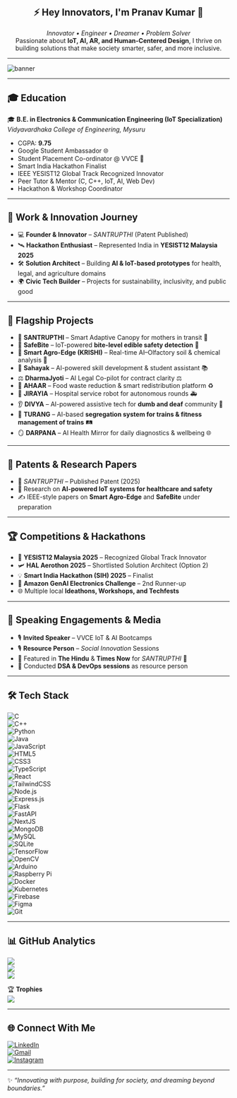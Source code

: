 <h2 align="center">⚡ Hey Innovators, I'm Pranav Kumar 🚀</h2>

<p align="center">
  <em>Innovator • Engineer • Dreamer • Problem Solver</em><br>
  Passionate about <b>IoT, AI, AR, and Human-Centered Design</b>, 
  I thrive on building solutions that make society smarter, safer, and more inclusive.  
</p>

---

![banner](https://github.com/user-attachments/assets/d20d0ba4-87b6-47c8-a45c-0a4ad79651d4)

---

## 🎓 Education  

🎓 **B.E. in Electronics & Communication Engineering (IoT Specialization)**  
*Vidyavardhaka College of Engineering, Mysuru*  
- CGPA: **9.75**  
- Google Student Ambassador 🌐  
- Student Placement Co-ordinator @ VVCE 🎯  
- Smart India Hackathon Finalist  
- IEEE YESIST12 Global Track Recognized Innovator  
- Peer Tutor & Mentor (C, C++, IoT, AI, Web Dev)  
- Hackathon & Workshop Coordinator  

---

## 💼 Work & Innovation Journey  

- 💻 **Founder & Innovator** – *SANTRUPTHI* (Patent Published)  
- 🛰 **Hackathon Enthusiast** – Represented India in **YESIST12 Malaysia 2025**  
- 🛠️ **Solution Architect** – Building **AI & IoT-based prototypes** for health, legal, and agriculture domains  
- 🌍 **Civic Tech Builder** – Projects for sustainability, inclusivity, and public good  

---

## 🚀 Flagship Projects  

- 🌸 **SANTRUPTHI** – Smart Adaptive Canopy for mothers in transit 🚆  
- 🍴 **SafeBite** – IoT-powered **bite-level edible safety detection** 🍱  
- 🌾 **Smart Agro-Edge (KRISHI)** – Real-time AI–Olfactory soil & chemical analysis 🌱  
- 🤖 **Sahayak** – AI-powered skill development & student assistant 📚  
- ⚖️ **DharmaJyoti** – AI Legal Co-pilot for contract clarity ⚖️  
- 🍲 **AHAAR** – Food waste reduction & smart redistribution platform ♻️  
- 🏥 **JIRAYIA** – Hospital service robot for autonomous rounds 🚑  
- 👂 **DIVYA** – AI-powered assistive tech for **dumb and deaf** community 🦾  
- 🚆 **TURANG** – AI-based **segregation system for trains & fitness management of trains** 🛤️  
- 🪞 **DARPANA** – AI Health Mirror for daily diagnostics & wellbeing 🌐  

---

## 📜 Patents & Research Papers  

- 🏅 *SANTRUPTHI* – Published Patent (2025)  
- 📖 Research on **AI-powered IoT systems for healthcare and safety**  
- ✍️ IEEE-style papers on **Smart Agro-Edge** and **SafeBite** under preparation  

---

## 🏆 Competitions & Hackathons  

- 🥇 **YESIST12 Malaysia 2025** – Recognized Global Track Innovator  
- 🛩 **HAL Aerothon 2025** – Shortlisted Solution Architect (Option 2)  
- 💡 **Smart India Hackathon (SIH) 2025** – Finalist  
- 🥈 **Amazon GenAI Electronics Challenge** – 2nd Runner-up  
- 🌐 Multiple local **Ideathons, Workshops, and Techfests**  

---

## 🎤 Speaking Engagements & Media  

- 🎙️ **Invited Speaker** – VVCE IoT & AI Bootcamps  
- 🎙️ **Resource Person** – *Social Innovation* Sessions  
- 📰 Featured in **The Hindu** & **Times Now** for *SANTRUPTHI* 🌸  
- 🎥 Conducted **DSA & DevOps sessions** as resource person  

---

## 🛠️ Tech Stack  

![C](https://img.shields.io/badge/C-00599C?style=for-the-badge&logo=c&logoColor=white)  
![C++](https://img.shields.io/badge/C++-00427E?style=for-the-badge&logo=cplusplus&logoColor=white)  
![Python](https://img.shields.io/badge/Python-3776AB?style=for-the-badge&logo=python&logoColor=white)  
![Java](https://img.shields.io/badge/Java-007396?style=for-the-badge&logo=java&logoColor=white)  
![JavaScript](https://img.shields.io/badge/JavaScript-F7DF1E?style=for-the-badge&logo=javascript&logoColor=black)  
![HTML5](https://img.shields.io/badge/HTML5-E34F26?style=for-the-badge&logo=html5&logoColor=white)  
![CSS3](https://img.shields.io/badge/CSS3-1572B6?style=for-the-badge&logo=css3&logoColor=white)  
![TypeScript](https://img.shields.io/badge/TypeScript-007ACC?style=for-the-badge&logo=typescript&logoColor=white)  
![React](https://img.shields.io/badge/React-20232A?style=for-the-badge&logo=react&logoColor=61DAFB)  
![TailwindCSS](https://img.shields.io/badge/TailwindCSS-38B2AC?style=for-the-badge&logo=tailwind-css&logoColor=white)  
![Node.js](https://img.shields.io/badge/Node.js-339933?style=for-the-badge&logo=node.js&logoColor=white)  
![Express.js](https://img.shields.io/badge/Express.js-000000?style=for-the-badge&logo=express&logoColor=white)  
![Flask](https://img.shields.io/badge/Flask-000000?style=for-the-badge&logo=flask&logoColor=white)  
![FastAPI](https://img.shields.io/badge/FastAPI-009688?style=for-the-badge&logo=fastapi&logoColor=white)  
![NextJS](https://img.shields.io/badge/Next.js-000000?style=for-the-badge&logo=nextdotjs&logoColor=white)  
![MongoDB](https://img.shields.io/badge/MongoDB-47A248?style=for-the-badge&logo=mongodb&logoColor=white)  
![MySQL](https://img.shields.io/badge/MySQL-4479A1?style=for-the-badge&logo=mysql&logoColor=white)  
![SQLite](https://img.shields.io/badge/SQLite-003B57?style=for-the-badge&logo=sqlite&logoColor=white)  
![TensorFlow](https://img.shields.io/badge/TensorFlow-FF6F00?style=for-the-badge&logo=tensorflow&logoColor=white)  
![OpenCV](https://img.shields.io/badge/OpenCV-5C3EE8?style=for-the-badge&logo=opencv&logoColor=white)  
![Arduino](https://img.shields.io/badge/Arduino-00979D?style=for-the-badge&logo=arduino&logoColor=white)  
![Raspberry Pi](https://img.shields.io/badge/Raspberry%20Pi-A22846?style=for-the-badge&logo=raspberrypi&logoColor=white)  
![Docker](https://img.shields.io/badge/Docker-2496ED?style=for-the-badge&logo=docker&logoColor=white)  
![Kubernetes](https://img.shields.io/badge/Kubernetes-326CE5?style=for-the-badge&logo=kubernetes&logoColor=white)  
![Firebase](https://img.shields.io/badge/Firebase-FFCA28?style=for-the-badge&logo=firebase&logoColor=black)  
![Figma](https://img.shields.io/badge/Figma-F24E1E?style=for-the-badge&logo=figma&logoColor=white)  
![Git](https://img.shields.io/badge/Git-F05032?style=for-the-badge&logo=git&logoColor=white)  

---

## 📊 GitHub Analytics  

![](https://github-readme-stats.vercel.app/api?username=pranav9535&theme=radical&hide_border=false&include_all_commits=true&count_private=true)  
![](https://github-readme-streak-stats.herokuapp.com/?user=pranav9535&theme=radical&hide_border=false)  
![](https://github-readme-stats.vercel.app/api/top-langs/?username=pranav9535&theme=radical&hide_border=false&layout=compact)  

🏆 **Trophies**  
![](https://github-profile-trophy.vercel.app/?username=pranav9535&theme=onedark&no-frame=true&no-bg=false&margin-w=4)  

---

## 🌐 Connect With Me  

[![LinkedIn](https://img.shields.io/badge/LinkedIn-0A66C2.svg?style=for-the-badge&logo=linkedin&logoColor=white)](https://www.linkedin.com/in/pranav-kumar-adiga-971843320)  
[![Gmail](https://img.shields.io/badge/Gmail-D14836.svg?style=for-the-badge&logo=gmail&logoColor=white)](mailto:pranavkumar9535@gmail.com)  
[![Instagram](https://img.shields.io/badge/Instagram-E4405F.svg?style=for-the-badge&logo=instagram&logoColor=white)](https://instagram.com/_.pranu_.3815)  

---

✨ *“Innovating with purpose, building for society, and dreaming beyond boundaries.”*  

